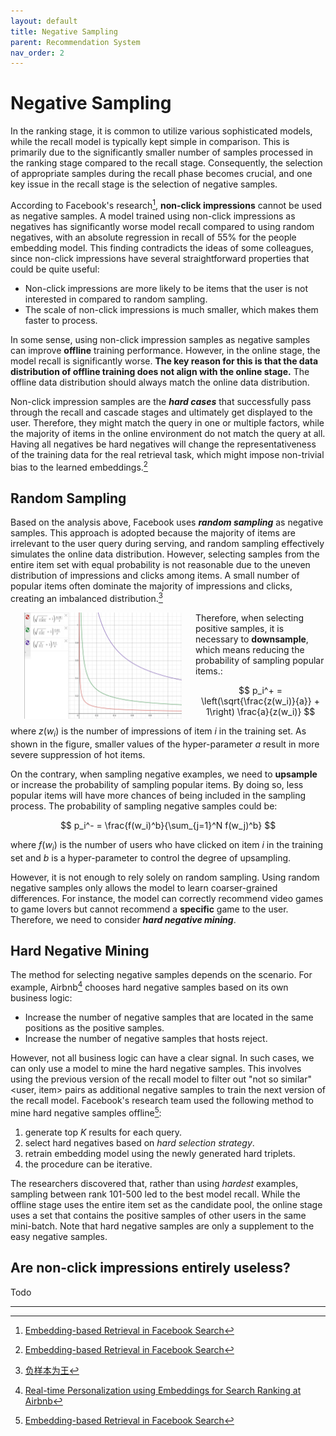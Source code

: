 ```yaml
---
layout: default
title: Negative Sampling
parent: Recommendation System
nav_order: 2
---
```


# Negative Sampling
In the ranking stage, it is common to utilize various sophisticated models, while the recall model is typically kept simple in comparison. This is primarily due to the significantly smaller number of samples processed in the ranking stage compared to the recall stage. Consequently, the selection of appropriate samples during the recall phase becomes crucial, and one key issue in the recall stage is the selection of negative samples.

According to Facebook's research[^1], **non-click impressions** cannot be used as negative samples. A model trained using non-click impressions as negatives has significantly worse model recall compared to using random negatives, with an absolute regression in recall of 55% for the people embedding model. This finding contradicts the ideas of some colleagues, since non-click impressions have several straightforward properties that could be quite useful:

- Non-click impressions are more likely to be items that the user is not interested in compared to random sampling.
- The scale of non-click impressions is much smaller, which makes them faster to process.

In some sense, using non-click impression samples as negative samples can improve **offline** training performance. However, in the online stage, the model recall is significantly worse. **The key reason for this is that the data distribution of offline training does not align with the online stage.** The offline data distribution should always match the online data distribution.

Non-click impression samples are the ***hard cases*** that successfully pass through the recall and cascade stages and ultimately get displayed to the user. Therefore, they might match the query in one or multiple factors, while the majority of items in the online environment do not match the query at all. Having all negatives be hard negatives will change the representativeness of the training data for the real retrieval task, which might impose non-trivial bias to the learned embeddings.[^1]

## Random Sampling

Based on the analysis above, Facebook uses ***random sampling*** as negative samples. This approach is adopted because the majority of items are irrelevant to the user query during serving, and random sampling effectively simulates the online data distribution. However, selecting samples from the entire item set with equal probability is not reasonable due to the uneven distribution of impressions and clicks among items. A small number of popular items often dominate the majority of impressions and clicks, creating an imbalanced distribution.[^2]

<img style="float: left; margin:0px 22px" src="../../assets/images/positive_sampling.png"  width="50%">

Therefore, when selecting positive samples, it is necessary to **downsample**, which means reducing the probability of sampling popular items.:

$$
p_i^+ = \left(\sqrt{\frac{z(w_i)}{a}} + 1\right) \frac{a}{z(w_i)}
$$

where $z(w_i)$ is the number of impressions of item $i$ in the training set. As shown in the figure, smaller values of the hyper-parameter $a$ result in more severe suppression of hot items.

On the contrary, when sampling negative examples, we need to **upsample** or increase the probability of sampling popular items. By doing so, less popular items will have more chances of being included in the sampling process. The probability of sampling negative samples could be:

$$
p_i^- = \frac{f(w_i)^b}{\sum_{j=1}^N f(w_j)^b}
$$

where $f(w_i)$ is the number of users who have clicked on item $i$ in the training set and $b$ is a hyper-parameter to control the degree of upsampling. 

However, it is not enough to rely solely on random sampling. Using random negative samples only allows the model to learn coarser-grained differences. For instance, the model can correctly recommend video games to game lovers but cannot recommend a **specific** game to the user. Therefore, we need to consider ***hard negative mining***.

## Hard Negative Mining

The method for selecting negative samples depends on the scenario. For example, Airbnb[^3] chooses hard negative samples based on its own business logic:

- Increase the number of negative samples that are located in the same positions as the positive samples.
- Increase the number of negative samples that hosts reject.

However, not all business logic can have a clear signal. In such cases, we can only use a model to mine the hard negative samples. This involves using the previous version of the recall model to filter out "not so similar" <user, item> pairs as additional negative samples to train the next version of the recall model. Facebook's research team used the following method to mine hard negative samples offline[^1]:

1. generate top $K$ results for each query.
2. select hard negatives based on *hard selection strategy*.
3. retrain embedding model using the newly generated hard triplets.
4. the procedure can be iterative.

The researchers discovered that, rather than using *hardest* examples, sampling between rank 101-500 led to the best model recall. While the offline stage uses the entire item set as the candidate pool, the online stage uses a set that contains the positive samples of other users in the same mini-batch. Note that hard negative samples are only a supplement to the easy negative samples.

## Are non-click impressions entirely useless?
Todo

---

[^1]: [Embedding-based Retrieval in Facebook Search](https://arxiv.org/pdf/2006.11632.pdf)

[^2]: [负样本为王](https://zhuanlan.zhihu.com/p/165064102)

[^3]: [Real-time Personalization using Embeddings for Search Ranking at Airbnb](https://dl.acm.org/doi/pdf/10.1145/3219819.3219885)